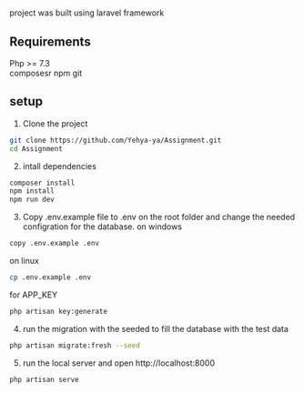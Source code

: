 # 

project was built using laravel framework

## Requirements

Php >= 7.3<br>
composesr
npm
git

## setup

1)  Clone the project
```sh
git clone https://github.com/Yehya-ya/Assignment.git
cd Assignment 
```
 
2) intall dependencies
```sh
composer install 
npm install
npm run dev
```

3) Copy .env.example file to .env on the root folder and change the needed configration for the database. 
on windows 
```sh
copy .env.example .env 
```
on linux
```sh
cp .env.example .env
```
for APP_KEY
```sh
php artisan key:generate 
```

4) run the migration with the seeded to fill the database with the test data 
```sh
php artisan migrate:fresh --seed
```
5) run the local server and open http://localhost:8000
```sh
php artisan serve
```
